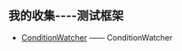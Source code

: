 ## 我的收集----测试框架

* [ConditionWatcher](https://github.com/AzimoLabs/ConditionWatcher) —— ConditionWatcher
